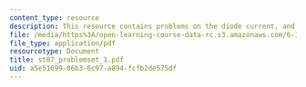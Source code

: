 ```yaml
---
content_type: resource
description: This resource contains problems on the diode current, and circuit voltage.
file: /media/https%3A/open-learning-course-data-rc.s3.amazonaws.com/6-101-introductory-analog-electronics-laboratory-spring-2007/a5e5169906b36c97a894fcfb2de575df_st07_problemset_1.pdf
file_type: application/pdf
resourcetype: Document
title: st07_problemset_1.pdf
uid: a5e51699-06b3-6c97-a894-fcfb2de575df
---
```

